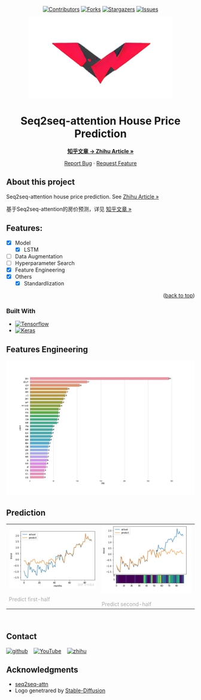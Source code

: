 
<a name="readme-top"></a>

<div align="center">

[![Contributors][contributors-shield]][contributors-url]
[![Forks][forks-shield]][forks-url]
[![Stargazers][stars-shield]][stars-url]
[![Issues][issues-shield]][issues-url]

</div>

<div align="center">
  <a href="https://github.com/dr413677671/Seq2seq-attention-house-price-prediction">
    <img src="docs/logo.png" alt="Logo" width="384" height="216">
  </a>
</div>

<div align="center">
<summary><h1 style="display: inline-block;">Seq2seq-attention House Price Prediction</h1></summary>
      <a href="https://zhuanlan.zhihu.com/p/106122616"><strong>知乎文章 -> Zhihu Article »</strong></a>
      <br>
  <p align="center">
    <a href="https://github.com/dr413677671/Seq2seq-attention-house-price-prediction/issues">Report Bug</a>
    ·
    <a href="https://github.com/dr413677671/Seq2seq-attention-house-price-prediction/issues">Request Feature</a>
  </p>
</div>


<!-- ABOUT THE PROJECT -->

<!-- <div align=center>
<img src='docs/screenshot.JPG' width=645 height=212>
</div> -->

## About this project

Seq2seq-attention house price prediction. See [Zhihu Article »](https://zhuanlan.zhihu.com/p/106122616)

基于Seq2seq-attention的房价预测，详见 [知乎文章 »](https://zhuanlan.zhihu.com/p/106122616)

## Features:

- [x] Model
    - [x] LSTM
- [ ] Data Augmentation
- [ ] Hyperparameter Search
- [x] Feature Engineering
- [x] Others
    - [x] Standardlization

<p align="right">(<a href="#readme-top">back to top</a>)</p>

### Built With

<!-- * [![Python][python-img]][python-url] -->
* [![Tensorflow][Tensorflow]][Tensorflow-url]
* [![Keras][Keras]][Keras-url]

## Features Engineering

<img src='docs/feature_engineering.jpg' width=540 height=360>

## Prediction

<table >
	<tr>
		<td>
			<left>
				<img src="docs/prediction1.jpg" width="100%" />
				<br/>
        &emsp;&emsp;&emsp;&emsp;&emsp;&emsp;&emsp;&emsp;
        &emsp;&emsp;&emsp;&emsp;&emsp;&emsp;
				<font color="AAAAAA" align=center>Predict first-half</font>
			</left>
		</td>
		<td>
			<left>
				<img src="docs/prediction2.png" width="100%" />
				<br/>
        &emsp;&emsp;&emsp;&emsp;&emsp;&emsp;&emsp;&emsp;
        &emsp;&emsp;&emsp;&emsp;&emsp;&emsp;
				<font color="AAAAAA" align=center>Predict second-half</font>
			</left>
		</td>
	</tr>
</table>
<br>

## Contact


[<img src='https://cdn.jsdelivr.net/npm/simple-icons@3.0.1/icons/github.svg' alt='github' margin='10px' height='40'>](https://github.com/https://github.com/dr413677671) &nbsp;&nbsp; [<img src='https://cdn.jsdelivr.net/npm/simple-icons@3.0.1/icons/youtube.svg' alt='YouTube' height='40'>](https://www.youtube.com/channel/https://www.youtube.com/@randuan9718/videos) &nbsp;&nbsp; [<img src='https://cdn.jsdelivr.net/npm/simple-icons@3.0.1/icons/zhihu.svg' alt='zhihu' height='40'>](https://www.zhihu.com/people/kumonoue) 

## Acknowledgments

* [seq2seq-attn](https://github.com/harvardnlp/seq2seq-attn)
* Logo genetrared by <a href="https://github.com/CompVis/stable-diffusion">Stable-Diffusion</a>

[contributors-shield]: https://img.shields.io/github/contributors/dr413677671/Seq2seq-attention-house-price-prediction.svg?style=for-the-badge
[contributors-url]: https://github.com/dr413677671/Seq2seq-attention-house-price-prediction/graphs/contributors
[forks-shield]: https://img.shields.io/github/forks/dr413677671/Seq2seq-attention-house-price-prediction.svg?style=for-the-badge
[forks-url]: https://github.com/dr413677671/Seq2seq-attention-house-price-prediction/network/members
[stars-shield]: https://img.shields.io/github/stars/dr413677671/Seq2seq-attention-house-price-prediction.svg?style=for-the-badge
[stars-url]: https://github.com/dr413677671/Seq2seq-attention-house-price-prediction/stargazers
[issues-shield]: https://img.shields.io/github/issues/dr413677671/Seq2seq-attention-house-price-prediction.svg?style=for-the-badge
[issues-url]: https://github.com/dr413677671/Seq2seq-attention-house-price-prediction/issues

[python-img]: https://img.shields.io/badge/Python-FFD43B?style=for-the-badge&logo=python&logoColor=blue
[python-url]: https://www.python.org/
[Tensorflow]: https://img.shields.io/badge/TensorFlow-FF6F00?style=for-the-badge&logo=tensorflow&logoColor=white
[Tensorflow-url]: https://github.com/tensorflow/tensorflow
[Keras]: https://img.shields.io/badge/Keras-FF0000?style=for-the-badge&logo=keras&logoColor=white
[Keras-url]: https://github.com/keras-team/keras